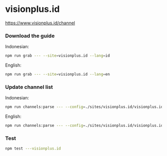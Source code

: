 # visionplus.id

https://www.visionplus.id/channel

### Download the guide

Indonesian:

```sh
npm run grab --- --site=visionplus.id --lang=id
```

English:

```sh
npm run grab --- --site=visionplus.id --lang=en
```

### Update channel list

Indonesian:

```sh
npm run channels:parse --- --config=./sites/visionplus.id/visionplus.id.config.js --output=./sites/visionplus.id/visionplus.id_id.channels.xml --set=lang:id
```

English:

```sh
npm run channels:parse --- --config=./sites/visionplus.id/visionplus.id.config.js --output=./sites/visionplus.id/visionplus.id_en.channels.xml --set=lang:en
```

### Test

```sh
npm test ---visionplus.id
```
